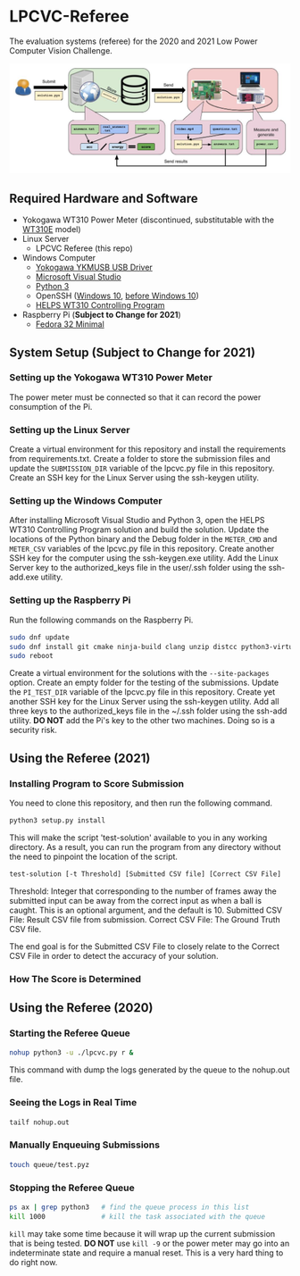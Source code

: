 # LPCVC-Referee
The evaluation systems (referee) for the 2020 and 2021 Low Power Computer Vision Challenge.

![Workflow Components and Layout](.github/pictures/workflow.jpg)

## Required Hardware and Software
 - Yokogawa WT310 Power Meter (discontinued, substitutable with the [WT310E](https://www.electro-meters.com/yokogawa/yokogawa-power-meters/wt300e/) model)
 - Linux Server
   - LPCVC Referee (this repo)
 - Windows Computer
   - [Yokogawa YKMUSB USB Driver](https://tmi.yokogawa.com/us/library/documents-downloads/software/usb-driver/)
   - [Microsoft Visual Studio](https://visualstudio.microsoft.com/downloads/)
   - [Python 3](https://www.python.org/downloads/windows/)
   - OpenSSH ([Windows 10](https://docs.microsoft.com/en-us/windows-server/administration/openssh/openssh_install_firstuse), [before Windows 10](https://github.com/PowerShell/openssh-portable/releases))
   - [HELPS WT310 Controlling Program](https://github.com/anivegesana/WT310)
 - Raspberry Pi (__Subject to Change for 2021__)
   - [Fedora 32 Minimal](https://fedoraproject.org/wiki/Architectures/ARM/Raspberry_Pi)

## System Setup (__Subject to Change for 2021__)

### Setting up the Yokogawa WT310 Power Meter
The power meter must be connected so that it can record the power consumption of the Pi.

### Setting up the Linux Server
Create a virtual environment for this repository and install the requirements from requirements.txt. Create a folder to store the submission files and update the `SUBMISSION_DIR` variable of the lpcvc.py file in this repository.
Create an SSH key for the Linux Server using the ssh-keygen utility.

### Setting up the Windows Computer
After installing Microsoft Visual Studio and Python 3, open the HELPS WT310 Controlling Program solution and build the solution. Update the locations of the Python binary and the Debug folder in the `METER_CMD` and `METER_CSV` variables of the lpcvc.py file in this repository.
Create another SSH key for the computer using the ssh-keygen.exe utility. Add the Linux Server key to the authorized_keys file in the user/.ssh folder using the ssh-add.exe utility.

### Setting up the Raspberry Pi
Run the following commands on the Raspberry Pi.
```bash
sudo dnf update
sudo dnf install git cmake ninja-build clang unzip distcc python3-virtualenv python3-devel python3-opencv python-pillow gstreamer1-plugins-base gstreamer1-plugins-good
sudo reboot
```
Create a virtual environment for the solutions with the `--site-packages` option. Create an empty folder for the testing of the submissions. Update the `PI_TEST_DIR` variable of the lpcvc.py file in this repository.
Create yet another SSH key for the Linux Server using the ssh-keygen utility. Add all three keys to the authorized_keys file in the ~/.ssh folder using the ssh-add utility.
__DO NOT__ add the Pi's key to the other two machines. Doing so is a security risk.

## Using the Referee (2021)

### Installing Program to Score Submission
You need to clone this repository, and then run the following command.
```bash
python3 setup.py install
```
This will make the script 'test-solution' available to you in any working directory. As a result, you can run the program from any directory without the need to pinpoint the location of the script.

```bash
test-solution [-t Threshold] [Submitted CSV file] [Correct CSV File]
```
Threshold: Integer that corresponding to the number of frames away the submitted input can be away from the correct input as when a ball is caught. This is an optional argument, and the default is 10.
Submitted CSV File: Result CSV file from submission.
Correct CSV File: The Ground Truth CSV file.

The end goal is for the Submitted CSV File to closely relate to the Correct CSV File in order to detect the accuracy of your solution.  

### How The Score is Determined

## Using the Referee (2020)

### Starting the Referee Queue
```bash
nohup python3 -u ./lpcvc.py r &
```
This command with dump the logs generated by the queue to the nohup.out file.

### Seeing the Logs in Real Time
```bash
tailf nohup.out
```

### Manually Enqueuing Submissions
```bash
touch queue/test.pyz
```

### Stopping the Referee Queue
```bash
ps ax | grep python3   # find the queue process in this list
kill 1000              # kill the task associated with the queue
```
`kill` may take some time because it will wrap up the current submission that is being tested. __DO NOT__ use `kill -9` or the power meter may go into an indeterminate state and require a manual reset. This is a very hard thing to do right now.
